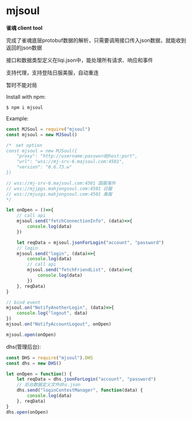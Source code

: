 # mjsoul

**雀魂 client tool**

完成了雀魂底层protobuf数据的解析，只需要调用接口传入json数据，就能收到返回的json数据

接口和数据类型定义在liqi.json中，能处理所有请求、响应和事件

支持代理，支持登陆日服美服，自动重连

暂时不能对局

Install with npm:
```
$ npm i mjsoul
```

Example:
```js
const MJSoul = require("mjsoul")
const mjsoul = new MJSoul()

/*　set option
const mjsoul = new MJSoul({
    "proxy": "http://username:password@host:port",
    "url": "wss://mj-srv-6.majsoul.com:4501",
    "version": "0.6.73.w"
})

// wss://mj-srv-6.majsoul.com:4501 国服海外
// wss://mjjpgs.mahjongsoul.com:4501 日服
// wss://mjusgs.mahjongsoul.com:4501 美服
*/

let onOpen = ()=>{
    // call api
    mjsoul.send("fetchConnectionInfo", (data)=>{
        console.log(data)
    })

    let reqData = mjsoul.jsonForLogin("account", "password")
    // login
    mjsoul.send("login", (data)=>{
        console.log(data)
        // call api
        mjsoul.send("fetchFriendList", (data)=>{
            console.log(data)
        })
    }, reqData)
}

// bind event
mjsoul.on("NotifyAnotherLogin", (data)=>{
    console.log("logout", data)
})
mjsoul.on("NotifyAccountLogout", onOpen)

mjsoul.open(onOpen)
```

dhs(管理后台):
```js
const DHS = require("mjsoul").DHS
const dhs = new DHS()

let onOpen = function() {
    let reqData = dhs.jsonForLogin("account", "password")
    // 后台数据定义文件dhs.json
    dhs.send("loginContestManager", function(data) {
        console.log(data)
    }, reqData)
}
dhs.open(onOpen)
```
